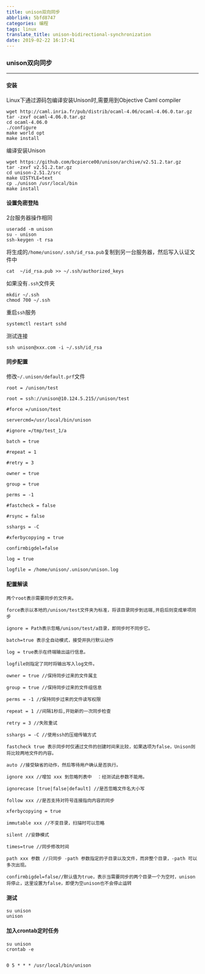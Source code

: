 ```yaml
---
title: unison双向同步
abbrlink: 5bfd8747
categories: 编程
tags: linux
translate_title: unison-bidirectional-synchronization
date: 2019-02-22 16:17:41
---
```

### unison双向同步

---
#### 安装
Linux下通过源码包编译安装Unison时,需要用到Objective Caml compiler
```
wget http://caml.inria.fr/pub/distrib/ocaml-4.06/ocaml-4.06.0.tar.gz
tar -zxvf ocaml-4.06.0.tar.gz
cd ocaml-4.06.0
./configure 
make world opt
make install
```
编译安装Unison
```
wget https://github.com/bcpierce00/unison/archive/v2.51.2.tar.gz
tar -zxvf v2.51.2.tar.gz
cd unison-2.51.2/src
make UISTYLE=text
cp ./unison /usr/local/bin
make install
```

#### 设置免密登陆
2台服务器操作相同
```
useradd -m unison
su - unison 
ssh-keygen -t rsa
```
将生成的`/home/unison/.ssh/id_rsa.pub`复制到另一台服务器，然后写入认证文件中
```
cat  ~/id_rsa.pub >> ~/.ssh/authorized_keys
```
如果没有`.ssh`文件夹
```
mkdir ~/.ssh
chmod 700 ~/.ssh
```
重启`ssh`服务
```
systemctl restart sshd
```
测试连接
```
ssh unison@xxx.com -i ~/.ssh/id_rsa
```
#### 同步配置
修改`~/.unison/default.prf`文件
```
root = /unison/test

root = ssh://unison@10.124.5.215//unison/test

#force =/unison/test

servercmd=/usr/local/bin/unison

#ignore =/tmp/test_1/a

batch = true

#repeat = 1

#retry = 3

owner = true

group = true

perms = -1

#fastcheck = false

#rsync = false

sshargs = -C

#xferbycopying = true

confirmbigdel=false

log = true

logfile = /home/unison/.unison/unison.log
```
#### 配置解读
```
两个root表示需要同步的文件夹。

force表示以本地的/unison/test文件夹为标准，将该目录同步到远端,开启后则变成单项同步

ignore = Path表示忽略/unison/test/a目录，即同步时不同步它。

batch=true 表示全自动模式，接受并执行默认动作

log = true表示在终端输出运行信息。

logfile则指定了同时将输出写入log文件。

owner = true //保持同步过来的文件属主 

group = true //保持同步过来的文件组信息 

perms = -1 //保持同步过来的文件读写权限 

repeat = 1 //间隔1秒后,开始新的一次同步检查 

retry = 3 //失败重试 

sshargs = -C //使用ssh的压缩传输方式 

fastcheck true 表示同步时仅通过文件的创建时间来比较，如果选项为false，Unison则将比较两地文件的内容。 

auto //接受缺省的动作，然后等待用户确认是否执行。 

ignore xxx //增加 xxx 到忽略列表中  ：经测试此参数不能用。

ignorecase [true|false|default] //是否忽略文件名大小写 

follow xxx //是否支持对符号连接指向内容的同步 

xferbycopying = true

immutable xxx //不变目录，扫描时可以忽略 

silent //安静模式 

times=true //同步修改时间 

path xxx 参数 //只同步 -path 参数指定的子目录以及文件，而非整个目录，-path 可以多次出现。

confirmbigdel=false//默认值为true，表示当需要同步的两个目录一个为空时，unison将停止，这里设置为false，即便为空unison也不会停止运转
```

#### 测试
```
su unison
unison
```

#### 加入crontab定时任务
```
su unison
crontab -e


0 5 * * * /usr/local/bin/unison
```